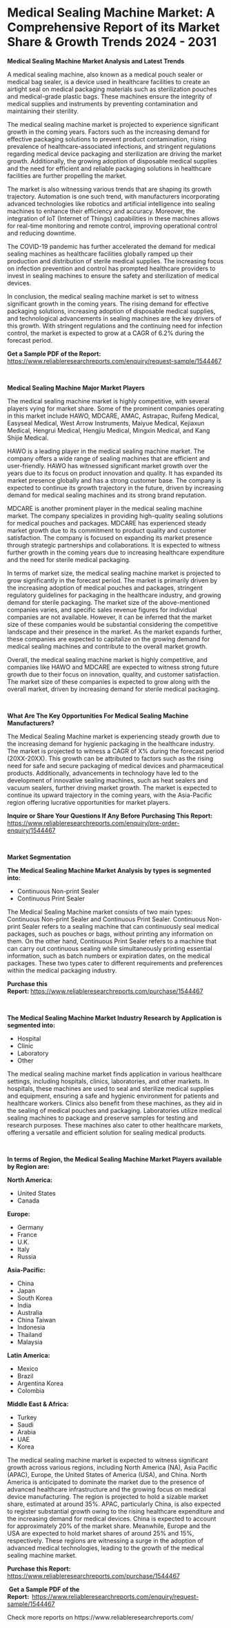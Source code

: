 <p><h1>Medical Sealing Machine Market: A Comprehensive Report of its Market Share & Growth Trends 2024 - 2031</h1></p><p><strong>Medical Sealing Machine Market Analysis and Latest Trends</strong></p>
<p><p>A medical sealing machine, also known as a medical pouch sealer or medical bag sealer, is a device used in healthcare facilities to create an airtight seal on medical packaging materials such as sterilization pouches and medical-grade plastic bags. These machines ensure the integrity of medical supplies and instruments by preventing contamination and maintaining their sterility.</p><p>The medical sealing machine market is projected to experience significant growth in the coming years. Factors such as the increasing demand for effective packaging solutions to prevent product contamination, rising prevalence of healthcare-associated infections, and stringent regulations regarding medical device packaging and sterilization are driving the market growth. Additionally, the growing adoption of disposable medical supplies and the need for efficient and reliable packaging solutions in healthcare facilities are further propelling the market.</p><p>The market is also witnessing various trends that are shaping its growth trajectory. Automation is one such trend, with manufacturers incorporating advanced technologies like robotics and artificial intelligence into sealing machines to enhance their efficiency and accuracy. Moreover, the integration of IoT (Internet of Things) capabilities in these machines allows for real-time monitoring and remote control, improving operational control and reducing downtime.</p><p>The COVID-19 pandemic has further accelerated the demand for medical sealing machines as healthcare facilities globally ramped up their production and distribution of sterile medical supplies. The increasing focus on infection prevention and control has prompted healthcare providers to invest in sealing machines to ensure the safety and sterilization of medical devices.</p><p>In conclusion, the medical sealing machine market is set to witness significant growth in the coming years. The rising demand for effective packaging solutions, increasing adoption of disposable medical supplies, and technological advancements in sealing machines are the key drivers of this growth. With stringent regulations and the continuing need for infection control, the market is expected to grow at a CAGR of 6.2% during the forecast period.</p></p>
<p><strong>Get a Sample PDF of the Report:&nbsp;</strong> <a href="https://www.reliableresearchreports.com/enquiry/request-sample/1544467">https://www.reliableresearchreports.com/enquiry/request-sample/1544467</a></p>
<p>&nbsp;</p>
<p><strong>Medical Sealing Machine Major Market Players</strong></p>
<p><p>The medical sealing machine market is highly competitive, with several players vying for market share. Some of the prominent companies operating in this market include HAWO, MDCARE, AMAC, Astrapac, Ruifeng Medical, Easyseal Medical, West Arrow Instruments, Maiyue Medical, Kejiaxun Medical, Hengrui Medical, Hengjiu Medical, Mingxin Medical, and Kang Shijie Medical. </p><p>HAWO is a leading player in the medical sealing machine market. The company offers a wide range of sealing machines that are efficient and user-friendly. HAWO has witnessed significant market growth over the years due to its focus on product innovation and quality. It has expanded its market presence globally and has a strong customer base. The company is expected to continue its growth trajectory in the future, driven by increasing demand for medical sealing machines and its strong brand reputation.</p><p>MDCARE is another prominent player in the medical sealing machine market. The company specializes in providing high-quality sealing solutions for medical pouches and packages. MDCARE has experienced steady market growth due to its commitment to product quality and customer satisfaction. The company is focused on expanding its market presence through strategic partnerships and collaborations. It is expected to witness further growth in the coming years due to increasing healthcare expenditure and the need for sterile medical packaging.</p><p>In terms of market size, the medical sealing machine market is projected to grow significantly in the forecast period. The market is primarily driven by the increasing adoption of medical pouches and packages, stringent regulatory guidelines for packaging in the healthcare industry, and growing demand for sterile packaging. The market size of the above-mentioned companies varies, and specific sales revenue figures for individual companies are not available. However, it can be inferred that the market size of these companies would be substantial considering the competitive landscape and their presence in the market. As the market expands further, these companies are expected to capitalize on the growing demand for medical sealing machines and contribute to the overall market growth.</p><p>Overall, the medical sealing machine market is highly competitive, and companies like HAWO and MDCARE are expected to witness strong future growth due to their focus on innovation, quality, and customer satisfaction. The market size of these companies is expected to grow along with the overall market, driven by increasing demand for sterile medical packaging.</p></p>
<p>&nbsp;</p>
<p><strong>What Are The Key Opportunities For Medical Sealing Machine Manufacturers?</strong></p>
<p><p>The Medical Sealing Machine market is experiencing steady growth due to the increasing demand for hygienic packaging in the healthcare industry. The market is projected to witness a CAGR of X% during the forecast period (20XX-20XX). This growth can be attributed to factors such as the rising need for safe and secure packaging of medical devices and pharmaceutical products. Additionally, advancements in technology have led to the development of innovative sealing machines, such as heat sealers and vacuum sealers, further driving market growth. The market is expected to continue its upward trajectory in the coming years, with the Asia-Pacific region offering lucrative opportunities for market players.</p></p>
<p><strong>Inquire or Share Your Questions If Any Before Purchasing This Report:</strong> <a href="https://www.reliableresearchreports.com/enquiry/pre-order-enquiry/1544467">https://www.reliableresearchreports.com/enquiry/pre-order-enquiry/1544467</a></p>
<p>&nbsp;</p>
<p><strong>Market Segmentation</strong></p>
<p><strong>The Medical Sealing Machine Market Analysis by types is segmented into:</strong></p>
<p><ul><li>Continuous Non-print Sealer</li><li>Continuous Print Sealer</li></ul></p>
<p><p>The Medical Sealing Machine market consists of two main types: Continuous Non-print Sealer and Continuous Print Sealer. Continuous Non-print Sealer refers to a sealing machine that can continuously seal medical packages, such as pouches or bags, without printing any information on them. On the other hand, Continuous Print Sealer refers to a machine that can carry out continuous sealing while simultaneously printing essential information, such as batch numbers or expiration dates, on the medical packages. These two types cater to different requirements and preferences within the medical packaging industry.</p></p>
<p><strong>Purchase this Report:&nbsp;</strong><a href="https://www.reliableresearchreports.com/purchase/1544467">https://www.reliableresearchreports.com/purchase/1544467</a></p>
<p>&nbsp;</p>
<p><strong>The Medical Sealing Machine Market Industry Research by Application is segmented into:</strong></p>
<p><ul><li>Hospital</li><li>Clinic</li><li>Laboratory</li><li>Other</li></ul></p>
<p><p>The medical sealing machine market finds application in various healthcare settings, including hospitals, clinics, laboratories, and other markets. In hospitals, these machines are used to seal and sterilize medical supplies and equipment, ensuring a safe and hygienic environment for patients and healthcare workers. Clinics also benefit from these machines, as they aid in the sealing of medical pouches and packaging. Laboratories utilize medical sealing machines to package and preserve samples for testing and research purposes. These machines also cater to other healthcare markets, offering a versatile and efficient solution for sealing medical products.</p></p>
<p>&nbsp;</p>
<p><strong>In terms of Region, the Medical Sealing Machine Market Players available by Region are:</strong></p>
<p>
    <p> <strong> North America: </strong>
        <ul>
            <li>United States</li>
            <li>Canada</li>
        </ul>
        </p> 
    <p> <strong> Europe: </strong>
        <ul>
            <li>Germany</li>
            <li>France</li>
            <li>U.K.</li>
            <li>Italy</li>
            <li>Russia</li>
        </ul>
        </p> 
    <p> <strong> Asia-Pacific: </strong>
        <ul>
            <li>China</li>
            <li>Japan</li>
            <li>South Korea</li>
            <li>India</li>
            <li>Australia</li>
            <li>China Taiwan</li>
            <li>Indonesia</li>
            <li>Thailand</li>
            <li>Malaysia</li>
        </ul>
        </p> 
    <p> <strong> Latin America: </strong>
        <ul>
            <li>Mexico</li>
            <li>Brazil</li>
            <li>Argentina Korea</li>
            <li>Colombia</li>
        </ul>
        </p> 
    <p> <strong> Middle East & Africa: </strong>
        <ul>
            <li>Turkey</li>
            <li>Saudi</li>
            <li>Arabia</li>
            <li>UAE</li>
            <li>Korea</li>
        </ul>
    </p>
    </p>
<p><p>The medical sealing machine market is expected to witness significant growth across various regions, including North America (NA), Asia Pacific (APAC), Europe, the United States of America (USA), and China. North America is anticipated to dominate the market due to the presence of advanced healthcare infrastructure and the growing focus on medical device manufacturing. The region is projected to hold a sizable market share, estimated at around 35%. APAC, particularly China, is also expected to register substantial growth owing to the rising healthcare expenditure and the increasing demand for medical devices. China is expected to account for approximately 20% of the market share. Meanwhile, Europe and the USA are expected to hold market shares of around 25% and 15%, respectively. These regions are witnessing a surge in the adoption of advanced medical technologies, leading to the growth of the medical sealing machine market.</p></p>
<p><strong>Purchase this Report: </strong><a href="https://www.reliableresearchreports.com/purchase/1544467">https://www.reliableresearchreports.com/purchase/1544467</a></p>
<p>&nbsp;<strong>Get a Sample PDF of the Report:&nbsp;&nbsp;</strong><a href="https://www.reliableresearchreports.com/enquiry/request-sample/1544467">https://www.reliableresearchreports.com/enquiry/request-sample/1544467</a></p>
<p><strong></strong></p>
<p>Check more reports on https://www.reliableresearchreports.com/</p>